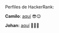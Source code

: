 Perfiles de HackerRank:

**Camilo**: [aquí](https://www.hackerrank.com/camilocampazj) 😎😉

**Johan:** [aquí](https://www.hackerrank.com/johan_ricardo111) 👨‍🏫😁